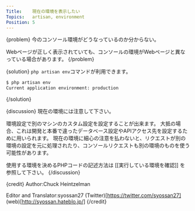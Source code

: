 ```yaml
---
Title:    現在の環境を表示したい
Topics:   artisan, environment
Position: 5
---
```


{problem}
今のコンソール環境がどうなっているのか分からない。

Webページが正しく表示されていても、コンソールの環境がWebページと異なっている場合があります。
{/problem}

{solution}
`php artisan env`コマンドが利用できます。

```bash
$ php artisan env
Current application environment: production
```
{/solution}

{discussion}
現在の環境には注意して下さい。

環境設定で別のマシンのカスタム設定を設定することが出来ます。
大抵の場合、これは開発と本番で違ったデータベース設定やAPIアクセス先を設定するために用いられます。
現在の環境に細心の注意を払わないと、リクエストが別の環境の設定を元に処理されたり、コンソールリクエストも別の環境のものを使う可能性があります。

使用する環境を決めるPHPコードの記述方法は [[実行している環境を確認]] を参照して下さい。
{/discussion}

{credit}
Author:Chuck Heintzelman

Editor and Translator:syossan27
(Twitter)[https://twitter.com/syossan27]
(web)[http://syossan.hateblo.jp/]
{/credit}
